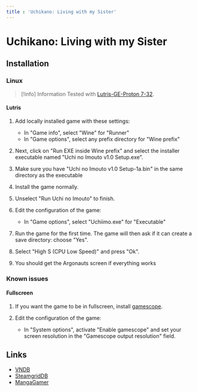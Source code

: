```yaml
---
title : 'Uchikano: Living with my Sister'
---
```


# Uchikano: Living with my Sister
## Installation

### Linux

> [!info] Information
> Tested with [Lutris-GE-Proton 7-32](../linux/adding-wine-versions).

#### Lutris

1. Add locally installed game with these settings:

   * In "Game info", select "Wine" for "Runner"
   * In "Game options", select any prefix directory for "Wine prefix"

2. Next, click on "Run EXE inside Wine prefix" and select the installer executable named "Uchi no Imouto v1.0 Setup.exe".
3. Make sure you have "Uchi no Imouto v1.0 Setup-1a.bin" in the same directory as the executable
4. Install the game normally.
5. Unselect "Run Uchi no Imouto" to finish.
6. Edit the configuration of the game:

   * In "Game options", select "Uchiimo.exe" for "Executable"
  
7. Run the game for the first time. The game will then ask if it can create a save directory: choose "Yes".
8. Select "High S (CPU Low Speed)" and press "Ok".
9. You should get the Argonauts screen if everything works

### Known issues

#### Fullscreen

1. If you want the game to be in fullscreen, install [gamescope](../linux/gamescope).
2. Edit the configuration of the game:

   * In "System options", activate "Enable gamescope" and set your screen resolution in the "Gamescope output resolution" field.

## Links

* [VNDB](https://vndb.org/v22725)
* [SteamgridDB](https://www.steamgriddb.com/game/5359177)
* [MangaGamer](https://www.mangagamer.com/r18/detail.php?aflg=18over&product_code=1282&af=ef78b80a04988a3935aab7ea04c218b5)
